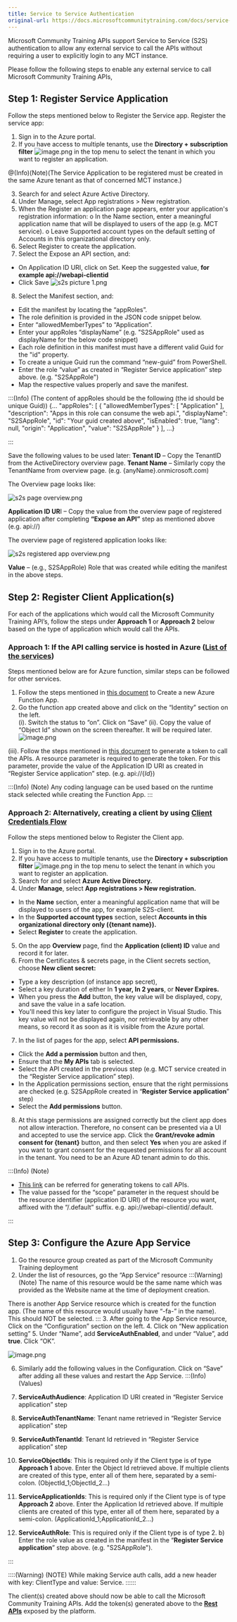 ```yaml
---
title: Service to Service Authentication
original-url: https://docs.microsoftcommunitytraining.com/docs/service-to-service-authentication
---
```

Microsoft Community Training APIs support Service to Service (S2S) authentication to allow any external service to call the APIs without requiring a user to explicitly login to any MCT instance. 

Please follow the following steps to enable any external service to call Microsoft Community Training APIs,

## Step 1:  Register Service Application
Follow the steps mentioned below to Register the Service app.
Register the service app:
1.	Sign in to the Azure portal.
2.	If you have access to multiple tenants, use the **Directory + subscription filter** ![image.png](../media/image%28368%29.png) in the top menu to select the tenant in which you want to register an application.


@(Info)(Note)(The Service Application to be registered must be created in the same Azure tenant as that of concerned MCT instance.)


3.	Search for and select Azure Active Directory.
4.	Under Manage, select App registrations > New registration.
5.	When the Register an application page appears, enter your application's registration information:
o	In the Name section, enter a meaningful application name that will be displayed to users of the app (e.g. MCT service).
o	Leave Supported account types on the default setting of Accounts in this organizational directory only.
6.	Select Register to create the application.
7.	Select the Expose an API section, and:
* On Application ID URI, click on Set. Keep the suggested value, 
**for example api://webapi-clientid**
* Click Save
![s2s picture 1.png](../media/s2s%20picture%201.png)

8.	Select the Manifest section, and:

* Edit the manifest by locating the “appRoles”. 
* The role definition is provided in the JSON code snippet below.
* Enter “allowedMemberTypes” to “Application”.
* Enter your appRoles “displayName” (e.g. "S2SAppRole" used as displayName for the below code snippet)
* Each role definition in this manifest must have a different valid Guid for the "id" property.
* To create a unique Guid run the command “new-guid” from PowerShell.
* Enter the role “value” as created in “Register Service application” step above. (e.g. "S2SAppRole")
* Map the respective values properly and save the manifest.


:::(Info) (The content of appRoles should be the following (the id should be unique Guid))
{…
    "appRoles": [
        {
            "allowedMemberTypes": [
                "Application"
            ],
            "description": "Apps in this role can consume the web api.",
            "displayName": "S2SAppRole",
            "id": "Your guid created above",
            "isEnabled": true,
            "lang": null,
            "origin": "Application",
            "value": "S2SAppRole"
        }
    ],
 ...}

:::

Save the following values to be used later:
**Tenant ID** – Copy the TenantID from the ActiveDirectory overview page.
**Tenant Name** – Similarly copy the TenantName from overview page.
(e.g. {anyName}.onmicrosoft.com)

The Overview page looks like:

![s2s page overview.png](../media/s2s%20page%20overview.png)

**Application ID UR**I – Copy the value from the overview page of registered application after completing **“Expose an API”** step as mentioned above (e.g. api://<webapi-clientid>)

The overview page of registered application looks like:

![s2s registered app overview.png](../media/s2s%20registered%20app%20overview.png)

**Value** – (e.g., S2SAppRole) Role that was created while editing the manifest in the above steps. 

## Step 2: Register Client Application(s)
For each of the applications which would call the Microsoft Community Training API’s, follow the steps under **Approach 1** or **Approach 2** below based on the type of application which would call the APIs. 

### Approach 1:  If the API calling service is hosted in Azure ([List of the services](https://docs.microsoft.com/en-us/azure/active-directory/managed-identities-azure-resources/services-support-managed-identities))

Steps mentioned below are for Azure function, similar steps can be followed for other services. 
1. Follow the steps mentioned in [this document](https://docs.microsoft.com/en-us/azure/azure-functions/functions-create-function-app-portal) to Create a new Azure Function App.  
2. Go the function app created above and click on the “Identity” section on the left.  
(i).   Switch the status to “on”. Click on “Save” 
(ii).  Copy the value of “Object Id” shown on the screen thereafter. It will be required later.
![image.png](../media/image%28329%29.png)
       
  (iii).  Follow the steps mentioned in [this document](https://docs.microsoft.com/en-us/azure/app-service/overview-managed-identity?tabs=dotnet#obtain-tokens-for-azure-resources) to generate a token to call the APIs. A resource parameter is required to generate the token. For this parameter, provide the value of the Application ID URI as created in “Register Service application” step. (e.g. api://{*Id*}) 

:::(Info) (Note)
Any coding language can be used based on the runtime stack selected while creating the Function App. 
:::

### Approach 2: Alternatively, creating a client by using [Client Credentials Flow ](https://docs.microsoft.com/en-us/azure/active-directory/develop/v2-oauth2-client-creds-grant-flow)
Follow the steps mentioned below to Register the Client app.
1.	Sign in to the Azure portal.
2.	If you have access to multiple tenants, use the **Directory + subscription filter**  ![image.png](../media/image%28368%29.png) in the top menu to select the tenant in which you want to register an application.
3.	Search for and select **Azure Active Directory.**
4.	Under **Manage**, select **App registrations > New registration.**

* In the **Name** section, enter a meaningful application name that will be displayed to users of the app, for example S2S-client.
* In the **Supported account types** section, select **Accounts in this organizational directory only ({tenant name}).**
* Select **Register** to create the application.

5.	On the app **Overview** page, find the **Application (client) ID** value and record it for later.
6.	From the Certificates & secrets page, in the Client secrets section, choose **New client secret:**

* Type a key description (of instance app secret),
* Select a key duration of either In **1 year, In 2 years**, or **Never Expires.**
* When you press the **Add** button, the key value will be displayed, copy, and save the value in a safe location.
* You'll need this key later to configure the project in Visual Studio. This key value will not be displayed again, nor retrievable by any other means, so record it as soon as it is visible from the Azure portal.

7.	In the list of pages for the app, select **API permissions.**

* Click the **Add a permission** button and then,
* Ensure that the **My APIs** tab is selected.
* Select the API created in the previous step (e.g. MCT service created in the “Register Service application” step).
* In the Application permissions section, ensure that the right permissions are checked (e.g.  S2SAppRole created in “**Register Service application**” step)
* Select the **Add permissions** button.

8.	At this stage permissions are assigned correctly but the client app does not allow interaction. Therefore, no consent can be presented via a UI and accepted to use the service app. Click the **Grant/revoke admin consent for {tenant}** button, and then select **Yes** when you are asked if you want to grant consent for the requested permissions for all account in the tenant. You need to be an Azure AD tenant admin to do this.

:::(Info) (Note)
-	[This link](https://docs.microsoft.com/en-us/azure/active-directory/develop/v2-oauth2-client-creds-grant-flow#get-a-token) can be referred for generating tokens to call APIs.
-	The value passed for the “scope” parameter in the request should be the resource identifier (application ID URI) of the resource you want, affixed with the “/.default” suffix.
e.g. api://webapi-clientid/.default. 
 
:::
## Step 3: Configure the Azure App Service
1. Go the resource group created as part of the Microsoft Community Training deployment
2. Under the list of resources, go the “App Service” resource 
:::(Warning) (Note)
The name of this resource would be the same name which was provided as the Website name at the time of deployment creation.  

There is another App Service resource which is created for the function app. (The name of this resource would usually have “-fa-” in the name). This should NOT be selected. 
:::
3. After going to the App Service resource, Click on the “Configuration” section on the left. 
4. Click on “New application setting” 
5. Under “Name”, add **ServiceAuthEnabled**, and under “Value”, add **true**. Click “OK”. 

![image.png](../media/image%28330%29.png)

6. Similarly add the following values in the Configuration. Click on “Save” after adding all these values and restart the App Service. 
:::(Info) (Values)

1.  **ServiceAuthAudience**: Application ID URI created in “Register Service application” step
2. **ServiceAuthTenantName**: Tenant name retrieved in “Register Service application” step
3. **ServiceAuthTenantId**: Tenant Id retrieved in “Register Service application” step
4.  **ServiceObjectIds**: This is required only if the Client type is of type **Approach 1** above. Enter the Object Id retrieved above. If multiple clients are created of this type, enter all of them here, separated by a semi-colon. (ObjectId_1;ObjectId_2…) 
5. **ServiceApplicationIds**: This is required only if the Client type is of type **Approach 2** above. Enter the Application Id retrieved above. If multiple clients are created of this type, enter all of them here, separated by a semi-colon. (ApplicationId_1;ApplicationId_2…) 
6. **ServiceAuthRole**: This is required only if the Client type is of type 2.
 b) Enter the role value as created in the manifest in the “**Register Service application**” step above. (e.g. "S2SAppRole"). 

:::

::::(Warning) (NOTE)
While making Service auth calls, add a new header with key: ClientType and value: Service.
::::::


The client(s) created above should now be able to call the Microsoft Community Training APIs. Add the token(s) generated above to the [**Rest APIs**](https://docs.microsoftcommunitytraining.com/v1/docs/api-documentation) exposed by the platform.
